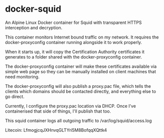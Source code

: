 # docker-squid
An Alpine Linux Docker container for Squid with transparent HTTPS interception and decryption.

This container monitors Internet bound traffic on my network. It requires the docker-proxyconfig container running alongside it to work properly.

When it starts up, it will copy the Certification Authority certificates it generates to a folder shared with the docker-proxyconfig container.

The docker-proxyconfig container will make these certificates available via simple web page so they can be manually installed on client machines that need monitoring.

The docker-proxyconfig will also publish a proxy.pac file, which tells the clients which domains should be contacted directly, and everything else to go direct.

Currently, I configure the proxy.pac location via DHCP. Once I've containerised that side of things, I'll publish that too.

This squid container logs all outgoing traffic to /var/log/squid/access.log

Litecoin: LfmogjcqJXHnvqGLTYri5M8BofqqXQttk4